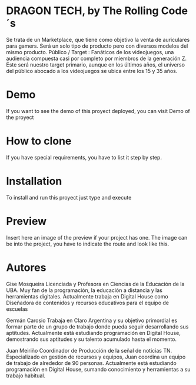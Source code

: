 # DRAGON TECH, by The Rolling Code´s 
Se trata de un Marketplace, que tiene como objetivo la venta de auriculares para gamers. Será un solo tipo de producto pero con diversos modelos del mismo producto.
Público / Target : Fanáticos de los videojuegos, una audiencia  compuesta casi por completo por miembros de la generación Z. Este será nuestro target primario, aunque en los últimos años, el universo del público abocado a los videojuegos se ubica entre los 15 y 35 años.


# Demo
If you want to see the demo of this proyect deployed, you can visit Demo of the proyect


# How to clone
If you have special requirements, you have to list it step by step.


# Installation
To install and run this proyect just type and execute


# Preview
Insert here an image of the preview if your project has one. The image can be into the project, you have to indicate the route and look like this.



# Autores
Gise Mosqueira
Licenciada y Profesora en Ciencias de la Educación de la UBA. Muy fan de la programación, la educación a distancia y las herramientas digitales. Actualmente trabaja en Digital House como Diseñadora de contenidos y recursos educativos para el equipo de escuelas

Germán Carosio
Trabaja en Claro Argentina y su objetivo primordial es formar parte de un grupo de trabajo donde pueda seguir desarrollando sus aptitudes. Actualmente está estudiando programación en Digital House, demostrando sus aptitudes y su talento acumulado hasta el momento.

Juan Meiriño
Coordinador de Producción de la señal de noticias TN. Especializado en gestión de recursos y equipos, Juan coordina un equipo de trabajo de alrededor de 90 personas. Actualmente está estudiando programación en Digital House, sumando conocimiento y herramientas a su trabajo habitual.
